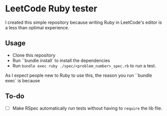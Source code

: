 # LeetCode Ruby tester

I created this simple repository because writing Ruby in LeetCode's editor is a
less than optimal experience.

## Usage

- Clone this repository
- Run ``bundle install`  to install the dependencies
- Run `bundle exec ruby ./spec/<problem_number>_spec.rb`  to run a test.

As I expect people new to Ruby to use this, the reason you run ``bundle exec`  is
because 

## To-do

- [ ] Make RSpec automatically run tests without having to `require` the lib file.